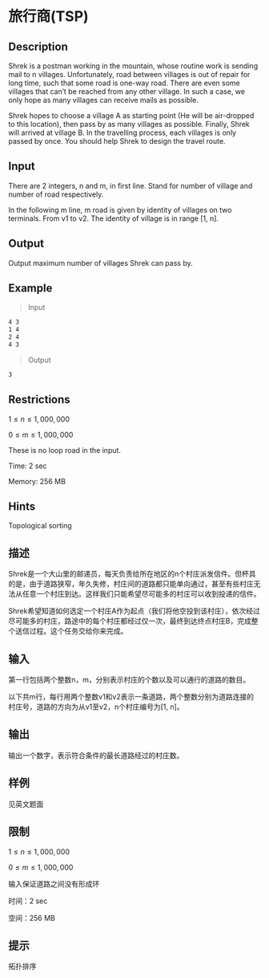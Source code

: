 # 旅行商(TSP)

## Description

Shrek is a postman working in the mountain, whose routine work is sending mail to n villages. Unfortunately, road between villages is out of repair for long time, such that some road is one-way road. There are even some villages that can’t be reached from any other village. In such a case, we only hope as many villages can receive mails as possible.

Shrek hopes to choose a village A as starting point (He will be air-dropped to this location), then pass by as many villages as possible. Finally, Shrek will arrived at village B. In the travelling process, each villages is only passed by once. You should help Shrek to design the travel route.

## Input

There are 2 integers, n and m, in first line. Stand for number of village and number of road respectively.

In the following m line, m road is given by identity of villages on two terminals. From v1 to v2. The identity of village is in range [1, n].

## Output

Output maximum number of villages Shrek can pass by.

## Example

 > Input

```markdown
4 3
1 4
2 4
4 3
```

 >Output

```markdown
3
```

## Restrictions

$1 \leq n \leq 1,000,000$

$0 \leq m \leq 1,000,000$

These is no loop road in the input.

Time: 2 sec

Memory: 256 MB

## Hints

Topological sorting

## 描述

Shrek是一个大山里的邮递员，每天负责给所在地区的n个村庄派发信件。但杯具的是，由于道路狭窄，年久失修，村庄间的道路都只能单向通过，甚至有些村庄无法从任意一个村庄到达。这样我们只能希望尽可能多的村庄可以收到投递的信件。

Shrek希望知道如何选定一个村庄A作为起点（我们将他空投到该村庄），依次经过尽可能多的村庄，路途中的每个村庄都经过仅一次，最终到达终点村庄B，完成整个送信过程。这个任务交给你来完成。

## 输入

第一行包括两个整数n，m，分别表示村庄的个数以及可以通行的道路的数目。

以下共m行，每行用两个整数v1和v2表示一条道路，两个整数分别为道路连接的村庄号，道路的方向为从v1至v2，n个村庄编号为[1, n]。

## 输出

输出一个数字，表示符合条件的最长道路经过的村庄数。

## 样例

见英文题面

## 限制

$1 ≤ n ≤ 1,000,000$

$0 ≤ m ≤ 1,000,000$

输入保证道路之间没有形成环

时间：2 sec

空间：256 MB

## 提示

拓扑排序

